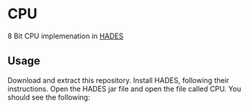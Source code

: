 # CPU
8 Bit CPU implemenation in [HADES](https://tams.informatik.uni-hamburg.de/applets/hades/webdemos/)

## Usage
Download and extract this repository. Install HADES, following their instructions. Open the HADES jar file and open the file called CPU. You should see the following:
